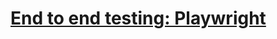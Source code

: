 # [End to end testing: Playwright](https://fullstackopen.com/en/part5/end_to_end_testing_playwright)